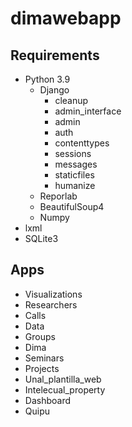 # dimawebapp

## Requirements
* Python 3.9
    * Django
        * cleanup
        * admin_interface
        * admin
        * auth
        * contenttypes
        * sessions
        * messages
        * staticfiles
        * humanize
    * Reporlab
    * BeautifulSoup4
    * Numpy
* lxml
* SQLite3
## Apps
* Visualizations
* Researchers
* Calls
* Data
* Groups
* Dima
* Seminars
* Projects
* Unal_plantilla_web
* Intelecual_property
* Dashboard
* Quipu
